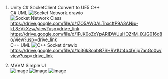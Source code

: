 1. Unity C# SocketClient Convert to UE5 C++  
C# UML
![Socket Network drawio](https://github.com/user-attachments/assets/c2715a71-afce-4997-ae55-0c06ab98fca0)  
![Socket Network Class](https://github.com/user-attachments/assets/7d440f45-7eb9-4dae-ac32-8996f2df04f2)  
https://drive.google.com/file/d/1ZO5AW0ALTnxcftP9A3ANju-kL8zVkXzw/view?usp=drive_link  
https://drive.google.com/file/d/1PJK0oZoYpARIDWUuHOZrM_iXJG016d8o/view?usp=drive_link  
C++ UML
![C++ Socket drawio](https://github.com/user-attachments/assets/76ff4b78-ee1b-4d6f-b63e-dbef2ae0f384)
https://drive.google.com/file/d/1p36k8oab87SHRV1Ut4b4IYiig7anGo0w/view?usp=drive_link

3. MVVM Simple UI  
![image](https://github.com/user-attachments/assets/3d730552-c88a-4129-88d3-473a12b03c86)
![image](https://github.com/user-attachments/assets/c288460a-58f6-408d-9930-91a4ef63bbdb)
![image](https://github.com/user-attachments/assets/1608ea78-0fc1-47e8-a3a8-dbfc0589c290)

   
